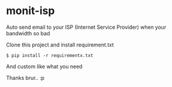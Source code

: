 # monit-isp
Auto send email to your ISP (Internet Service Provider) when your bandwidth so bad

Clone this project and install requirement.txt

`$ pip install -r requirementx.txt`

And custom like what you need


Thanks brur.. :p